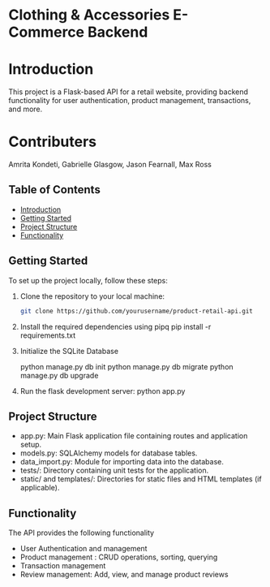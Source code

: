 # Clothing & Accessories E-Commerce Backend

# Introduction
This project is a Flask-based API for a retail website, providing backend functionality for user authentication, product management, transactions, and more.

# Contributers
Amrita Kondeti, Gabrielle Glasgow, Jason Fearnall, Max Ross

## Table of Contents
- [Introduction](#introduction)
- [Getting Started](#getting-started)
- [Project Structure](#getting-started)
- [Functionality](#functionalilty)

## Getting Started

To set up the project locally, follow these steps:

1. Clone the repository to your local machine:

   ```bash
   git clone https://github.com/yourusername/product-retail-api.git

2. Install the required dependencies using pipq
   pip install -r requirements.txt

3. Initialize the SQLite Database

    python manage.py db init
    python manage.py db migrate
    python manage.py db upgrade

4. Run the flask development server: 
    python app.py


## Project Structure
- app.py: Main Flask application file containing routes and application setup.
- models.py: SQLAlchemy models for database tables.
- data_import.py: Module for importing data into the database.
- tests/: Directory containing unit tests for the application.
- static/ and templates/: Directories for static files and HTML templates (if applicable).

## Functionality
The API provides the following functionality
- User Authentication and management 
- Product management : CRUD operations, sorting, querying
- Transaction management
- Review management: Add, view, and manage product reviews

